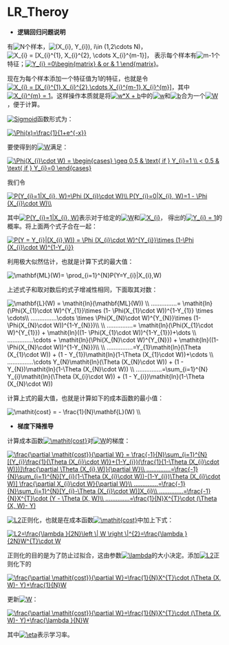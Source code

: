 # LR_Theroy

+ **逻辑回归问题说明**

有<img src="http://latex.codecogs.com/gif.latex?N" title="N" />个样本，<img src="http://latex.codecogs.com/gif.latex?(X_{i},&space;Y_{i}),&space;i\in&space;(1,2\cdots&space;N)" title="(X_{i}, Y_{i}), i\in (1,2\cdots N)" />，<img src="http://latex.codecogs.com/gif.latex?X_{i}&space;=&space;[X_{i}^{1},&space;X_{i}^{2},&space;\cdots&space;X_{i}^{m-1}]" title="X_{i} = [X_{i}^{1}, X_{i}^{2}, \cdots X_{i}^{m-1}]" />， 表示每个样本有<img src="http://latex.codecogs.com/gif.latex?m-1" title="m-1" />个特征；<a href="http://www.codecogs.com/eqnedit.php?latex=Y_{i}&space;=0\begin{matrix}&space;&&space;or&space;&&space;1&space;\end{matrix}" target="_blank"><img src="http://latex.codecogs.com/gif.latex?Y_{i}&space;=0\begin{matrix}&space;&&space;or&space;&&space;1&space;\end{matrix}" title="Y_{i} =0\begin{matrix} & or & 1 \end{matrix}" /></a>。
 
现在为每个样本添加一个特征值为1的特征，也就是令<a href="http://www.codecogs.com/eqnedit.php?latex=X_{i}&space;=&space;[X_{i}^{1},X_{i}^{2},\cdots&space;X_{i}^{m-1},X_{i}^{m}]" target="_blank"><img src="http://latex.codecogs.com/gif.latex?X_{i}&space;=&space;[X_{i}^{1},X_{i}^{2},\cdots&space;X_{i}^{m-1},X_{i}^{m}]" title="X_{i} = [X_{i}^{1},X_{i}^{2},\cdots X_{i}^{m-1},X_{i}^{m}]" /></a>，其中<a href="http://www.codecogs.com/eqnedit.php?latex=X_{i}^{m}&space;=&space;1" target="_blank"><img src="http://latex.codecogs.com/gif.latex?X_{i}^{m}&space;=&space;1" title="X_{i}^{m} = 1" /></a>。这样操作本质就是将<a href="http://www.codecogs.com/eqnedit.php?latex=w*X&space;&plus;&space;b" target="_blank"><img src="http://latex.codecogs.com/gif.latex?w*X&space;&plus;&space;b" title="w*X + b" /></a>中的<a href="http://www.codecogs.com/eqnedit.php?latex=w" target="_blank"><img src="http://latex.codecogs.com/gif.latex?w" title="w" /></a>和<a href="http://www.codecogs.com/eqnedit.php?latex=w" target="_blank"><img src="http://latex.codecogs.com/gif.latex?b" title="b" /></a>合为一个<a href="http://www.codecogs.com/eqnedit.php?latex=W" target="_blank"><img src="http://latex.codecogs.com/gif.latex?W" title="W" /></a>，便于计算。

<a href="http://www.codecogs.com/eqnedit.php?latex=Sigmoid" target="_blank"><img src="http://latex.codecogs.com/gif.latex?Sigmoid" title="Sigmoid" /></a>函数形式为：

<a href="http://www.codecogs.com/eqnedit.php?latex=\Phi(x)=\frac{1}{1&plus;e^{-x}}" target="_blank"><img src="http://latex.codecogs.com/gif.latex?\Phi(x)=\frac{1}{1&plus;e^{-x}}" title="\Phi(x)=\frac{1}{1+e^{-x}}" /></a>

要使得到的<a href="http://www.codecogs.com/eqnedit.php?latex=W" target="_blank"><img src="http://latex.codecogs.com/gif.latex?W" title="W" /></a>满足：

<a href="http://www.codecogs.com/eqnedit.php?latex=\Phi(X_{i}\cdot&space;W)&space;=&space;\begin{cases}&space;\geq&space;0.5&space;&&space;\text{&space;if&space;}&space;Y_{i}=1&space;\\&space;<&space;0.5&space;&&space;\text{&space;if&space;}&space;Y_{i}=0&space;\end{cases}" target="_blank"><img src="http://latex.codecogs.com/gif.latex?\Phi(X_{i}\cdot&space;W)&space;=&space;\begin{cases}&space;\geq&space;0.5&space;&&space;\text{&space;if&space;}&space;Y_{i}=1&space;\\&space;<&space;0.5&space;&&space;\text{&space;if&space;}&space;Y_{i}=0&space;\end{cases}" title="\Phi(X_{i}\cdot W) = \begin{cases} \geq 0.5 & \text{ if } Y_{i}=1 \\ < 0.5 & \text{ if } Y_{i}=0 \end{cases}" /></a>

我们令

<a href="http://www.codecogs.com/eqnedit.php?latex=P(Y_{i}=1|X_{i},&space;W)=\Phi&space;(X_{i}\cdot&space;W)\\&space;P(Y_{i}=0|X_{i},&space;W)=1&space;-&space;\Phi&space;(X_{i}\cdot&space;W)\\" target="_blank"><img src="http://latex.codecogs.com/gif.latex?P(Y_{i}=1|X_{i},&space;W)=\Phi&space;(X_{i}\cdot&space;W)\\&space;P(Y_{i}=0|X_{i},&space;W)=1&space;-&space;\Phi&space;(X_{i}\cdot&space;W)\\" title="P(Y_{i}=1|X_{i}, W)=\Phi (X_{i}\cdot W)\\ P(Y_{i}=0|X_{i}, W)=1 - \Phi (X_{i}\cdot W)\\" /></a>

其中<a href="http://www.codecogs.com/eqnedit.php?latex=P(Y_{i}=1|X_{i},&space;W)" target="_blank"><img src="http://latex.codecogs.com/gif.latex?P(Y_{i}=1|X_{i},&space;W)" title="P(Y_{i}=1|X_{i}, W)" /></a>表示对于给定的<a href="http://www.codecogs.com/eqnedit.php?latex=W" target="_blank"><img src="http://latex.codecogs.com/gif.latex?W" title="W" /></a>和<a href="http://www.codecogs.com/eqnedit.php?latex=X_{i}" target="_blank"><img src="http://latex.codecogs.com/gif.latex?X_{i}" title="X_{i}" /></a>， 得出的<a href="http://www.codecogs.com/eqnedit.php?latex=Y_{i}&space;=&space;1" target="_blank"><img src="http://latex.codecogs.com/gif.latex?Y_{i}&space;=&space;1" title="Y_{i} = 1" /></a>的概率。将上面两个式子合在一起：

<a href="http://www.codecogs.com/eqnedit.php?latex=P(Y&space;=&space;Y_{i}|(X_{i},W))&space;=&space;\Phi&space;(X_{i}\cdot&space;W)^{Y_{i}}\times&space;(1-\Phi&space;(X_{i}\cdot&space;W)^{1-Y_{i}}" target="_blank"><img src="http://latex.codecogs.com/gif.latex?P(Y&space;=&space;Y_{i}|(X_{i},W))&space;=&space;\Phi&space;(X_{i}\cdot&space;W)^{Y_{i}}\times&space;(1-\Phi&space;(X_{i}\cdot&space;W)^{1-Y_{i}}" title="P(Y = Y_{i}|(X_{i},W)) = \Phi (X_{i}\cdot W)^{Y_{i}}\times (1-\Phi (X_{i}\cdot W)^{1-Y_{i}}" /></a>

利用极大似然估计，也就是计算下式的最大值：

<img src="http://latex.codecogs.com/gif.latex?\mathbf{ML}(W)=&space;\prod_{i=1}^{N}P(Y=Y_{i}|X_{i},W)" title="\mathbf{ML}(W)= \prod_{i=1}^{N}P(Y=Y_{i}|X_{i},W)" />

上述式子和取对数后的式子增减性相同，下面取其对数：

<img src="http://latex.codecogs.com/gif.latex?\mathbf{L}(W)&space;=&space;\mathit{ln}(\mathbf{ML}(W))&space;\\&space;...............=&space;\mathit{ln}(\Phi(X_{1}\cdot&space;W)^{Y_{1}}\times&space;(1-&space;\Phi(X_{1}\cdot&space;W))^{1-Y_{1}}&space;\times&space;\cdots\\&space;...............\cdots&space;\times&space;\Phi(X_{N}\cdot&space;W)^{Y_{N}}\times&space;(1-&space;\Phi(X_{N}\cdot&space;W))^{1-Y_{N}})\\&space;\\&space;...............=&space;\mathit{ln}(\Phi(X_{1}\cdot&space;W)^{Y_{1}})&space;&plus;&space;\mathit{ln}((1-&space;\Phi(X_{1}\cdot&space;W))^{1-Y_{1}})&plus;\dots&space;\\&space;...............\cdots&space;&plus;&space;\mathit{ln}(\Phi(X_{N}\cdot&space;W)^{Y_{N}})&space;&plus;&space;\mathit{ln}((1-&space;\Phi(X_{N}\cdot&space;W))^{1-Y_{N}})\\&space;\\&space;...............=Y_{1}\mathit{ln}(\Theta&space;(X_{1}\cdot&space;W))&space;&plus;&space;(1&space;-&space;Y_{1})\mathit{ln}(1-\Theta&space;(X_{1}\cdot&space;W))&plus;\cdots&space;\\&space;...............\cdots&space;Y_{N}\mathit{ln}(\Theta&space;(X_{N}\cdot&space;W))&space;&plus;&space;(1&space;-&space;Y_{N})\mathit{ln}(1-\Theta&space;(X_{N}\cdot&space;W))&space;\\&space;...............=\sum_{i=1}^{N}&space;Y_{i}\mathit{ln}(\Theta&space;(X_{i}\cdot&space;W))&space;&plus;&space;(1&space;-&space;Y_{i})\mathit{ln}(1-\Theta&space;(X_{N}\cdot&space;W))" title="\mathbf{L}(W) = \mathit{ln}(\mathbf{ML}(W)) \\ ...............= \mathit{ln}(\Phi(X_{1}\cdot W)^{Y_{1}}\times (1- \Phi(X_{1}\cdot W))^{1-Y_{1}} \times \cdots\\ ...............\cdots \times \Phi(X_{N}\cdot W)^{Y_{N}}\times (1- \Phi(X_{N}\cdot W))^{1-Y_{N}})\\ \\ ...............= \mathit{ln}(\Phi(X_{1}\cdot W)^{Y_{1}}) + \mathit{ln}((1- \Phi(X_{1}\cdot W))^{1-Y_{1}})+\dots \\ ...............\cdots + \mathit{ln}(\Phi(X_{N}\cdot W)^{Y_{N}}) + \mathit{ln}((1- \Phi(X_{N}\cdot W))^{1-Y_{N}})\\ \\ ...............=Y_{1}\mathit{ln}(\Theta (X_{1}\cdot W)) + (1 - Y_{1})\mathit{ln}(1-\Theta (X_{1}\cdot W))+\cdots \\ ...............\cdots Y_{N}\mathit{ln}(\Theta (X_{N}\cdot W)) + (1 - Y_{N})\mathit{ln}(1-\Theta (X_{N}\cdot W)) \\ ...............=\sum_{i=1}^{N} Y_{i}\mathit{ln}(\Theta (X_{i}\cdot W)) + (1 - Y_{i})\mathit{ln}(1-\Theta (X_{N}\cdot W))" />

计算上式的最大值，也就是计算如下的成本函数的最小值：

<img src="http://latex.codecogs.com/gif.latex?\mathit{cost}&space;=&space;-&space;\frac{1}{N}\mathbf{L}(W)&space;\\" title="\mathit{cost} = - \frac{1}{N}\mathbf{L}(W) \\" />

+ **梯度下降推导**

计算成本函数<a href="http://www.codecogs.com/eqnedit.php?latex=\mathit{cost}" target="_blank"><img src="http://latex.codecogs.com/gif.latex?\mathit{cost}" title="\mathit{cost}" /></a>对<a href="http://www.codecogs.com/eqnedit.php?latex=W" target="_blank"><img src="http://latex.codecogs.com/gif.latex?W" title="W" /></a>的梯度：

<a href="http://www.codecogs.com/eqnedit.php?latex=\frac{\partial&space;\mathit{cost}}{\partial&space;W}&space;=&space;\frac{-1}{N}\sum_{i=1}^{N}[(Y_{i}\frac{1}{\Theta&space;(X_{i}\cdot&space;W)}&plus;(1-Y_{i})(\frac{1}{1-\Theta&space;(X_{i}\cdot&space;W)})]\frac{\partial&space;\Theta&space;(X_{i},W)}{\partial&space;W}\\&space;..............=\frac{-1}{N}\sum_{i=1}^{N}[Y_{i}(1-\Theta&space;(X_{i}\cdot&space;W))-(1-Y_{i})\Theta&space;(X_{i}\cdot&space;W)]&space;\frac{\partial&space;X_{i}\cdot&space;W}{\partial&space;W}\\&space;..............=\frac{-1}{N}\sum_{i=1}^{N}[Y_{i}-\Theta&space;(X_{i}\cdot&space;W)]X_{i}\\&space;..............=\frac{-1}{N}X^{T}\cdot&space;(Y&space;-&space;\Theta&space;(X,&space;W)\\&space;..............=\frac{1}{N}X^{T}\cdot&space;(\Theta&space;(X,&space;W)-&space;Y)" target="_blank"><img src="http://latex.codecogs.com/gif.latex?\frac{\partial&space;\mathit{cost}}{\partial&space;W}&space;=&space;\frac{-1}{N}\sum_{i=1}^{N}[(Y_{i}\frac{1}{\Theta&space;(X_{i}\cdot&space;W)}&plus;(1-Y_{i})(\frac{1}{1-\Theta&space;(X_{i}\cdot&space;W)})]\frac{\partial&space;\Theta&space;(X_{i},W)}{\partial&space;W}\\&space;..............=\frac{-1}{N}\sum_{i=1}^{N}[Y_{i}(1-\Theta&space;(X_{i}\cdot&space;W))-(1-Y_{i})\Theta&space;(X_{i}\cdot&space;W)]&space;\frac{\partial&space;X_{i}\cdot&space;W}{\partial&space;W}\\&space;..............=\frac{-1}{N}\sum_{i=1}^{N}[Y_{i}-\Theta&space;(X_{i}\cdot&space;W)]X_{i}\\&space;..............=\frac{-1}{N}X^{T}\cdot&space;(Y&space;-&space;\Theta&space;(X,&space;W)\\&space;..............=\frac{1}{N}X^{T}\cdot&space;(\Theta&space;(X,&space;W)-&space;Y)" title="\frac{\partial \mathit{cost}}{\partial W} = \frac{-1}{N}\sum_{i=1}^{N}[(Y_{i}\frac{1}{\Theta (X_{i}\cdot W)}+(1-Y_{i})(\frac{1}{1-\Theta (X_{i}\cdot W)})]\frac{\partial \Theta (X_{i},W)}{\partial W}\\ ..............=\frac{-1}{N}\sum_{i=1}^{N}[Y_{i}(1-\Theta (X_{i}\cdot W))-(1-Y_{i})\Theta (X_{i}\cdot W)] \frac{\partial X_{i}\cdot W}{\partial W}\\ ..............=\frac{-1}{N}\sum_{i=1}^{N}[Y_{i}-\Theta (X_{i}\cdot W)]X_{i}\\ ..............=\frac{-1}{N}X^{T}\cdot (Y - \Theta (X, W)\\ ..............=\frac{1}{N}X^{T}\cdot (\Theta (X, W)- Y)" /></a>

<a href="http://www.codecogs.com/eqnedit.php?latex=L2" target="_blank"><img src="http://latex.codecogs.com/gif.latex?L2" title="L2" /></a>正则化，也就是在成本函数<a href="http://www.codecogs.com/eqnedit.php?latex=\mathit{cost}" target="_blank"><img src="http://latex.codecogs.com/gif.latex?\mathit{cost}" title="\mathit{cost}" /></a>中加上下式：

<a href="http://www.codecogs.com/eqnedit.php?latex=L2=\frac{\lambda&space;}{2N}\left&space;\|&space;W&space;\right&space;\|^{2}=\frac{\lambda&space;}{2N}W^{T}\cdot&space;W" target="_blank"><img src="http://latex.codecogs.com/gif.latex?L2=\frac{\lambda&space;}{2N}\left&space;\|&space;W&space;\right&space;\|^{2}=\frac{\lambda&space;}{2N}W^{T}\cdot&space;W" title="L2=\frac{\lambda }{2N}\left \| W \right \|^{2}=\frac{\lambda }{2N}W^{T}\cdot W" /></a>

正则化的目的是为了防止过拟合，这由参数<a href="http://www.codecogs.com/eqnedit.php?latex=\lambda" target="_blank"><img src="http://latex.codecogs.com/gif.latex?\lambda" title="\lambda" /></a>的大小决定。添加<a href="http://www.codecogs.com/eqnedit.php?latex=L2" target="_blank"><img src="http://latex.codecogs.com/gif.latex?L2" title="L2" /></a>正则化下的

<a href="http://www.codecogs.com/eqnedit.php?latex=\frac{\partial&space;\mathit{cost}}{\partial&space;W}=\frac{1}{N}X^{T}\cdot&space;(\Theta&space;(X,&space;W)-&space;Y)&plus;\frac{1}{N}W" target="_blank"><img src="http://latex.codecogs.com/gif.latex?\frac{\partial&space;\mathit{cost}}{\partial&space;W}=\frac{1}{N}X^{T}\cdot&space;(\Theta&space;(X,&space;W)-&space;Y)&plus;\frac{1}{N}W" title="\frac{\partial \mathit{cost}}{\partial W}=\frac{1}{N}X^{T}\cdot (\Theta (X, W)- Y)+\frac{1}{N}W" /></a>

更新<a href="http://www.codecogs.com/eqnedit.php?latex=W" target="_blank"><img src="http://latex.codecogs.com/gif.latex?W" title="W" /></a>：

<a href="http://www.codecogs.com/eqnedit.php?latex=\frac{\partial&space;\mathit{cost}}{\partial&space;W}=\frac{1}{N}X^{T}\cdot&space;(\Theta&space;(X,&space;W)-&space;Y)&plus;\frac{\lambda&space;}{N}W" target="_blank"><img src="http://latex.codecogs.com/gif.latex?\frac{\partial&space;\mathit{cost}}{\partial&space;W}=\frac{1}{N}X^{T}\cdot&space;(\Theta&space;(X,&space;W)-&space;Y)&plus;\frac{\lambda&space;}{N}W" title="\frac{\partial \mathit{cost}}{\partial W}=\frac{1}{N}X^{T}\cdot (\Theta (X, W)- Y)+\frac{\lambda }{N}W" /></a>

其中<a href="http://www.codecogs.com/eqnedit.php?latex=\eta" target="_blank"><img src="http://latex.codecogs.com/gif.latex?\eta" title="\eta" /></a>表示学习率。
